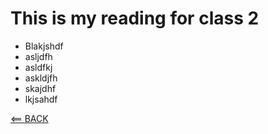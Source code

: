 # This is my reading for class 2

- Blakjshdf
- asljdfh
- asldfkj
- askldjfh
- skajdhf
- lkjsahdf

[<== BACK](README.md)